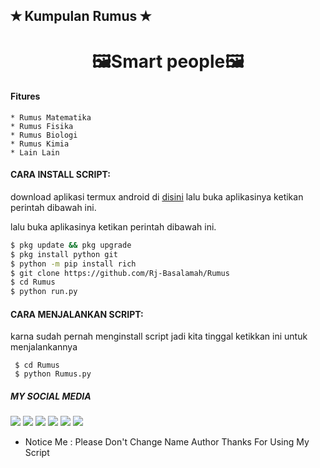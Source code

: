## ✭ Kumpulan Rumus ✭


<h1 align="center">
    🖼️Smart people🖼️


#### Fitures
```
* Rumus Matematika
* Rumus Fisika
* Rumus Biologi
* Rumus Kimia
* Lain Lain
```
#### CARA INSTALL SCRIPT:
 download aplikasi termux android di [disini](https://f-droid.org/repo/com.termux_118.apk)
 lalu buka aplikasinya ketikan perintah dibawah ini.

lalu buka aplikasinya ketikan perintah dibawah ini.
 ```bash
 $ pkg update && pkg upgrade
 $ pkg install python git
 $ python -m pip install rich
 $ git clone https://github.com/Rj-Basalamah/Rumus
 $ cd Rumus
 $ python run.py
 ```
#### CARA MENJALANKAN SCRIPT:
 karna sudah pernah menginstall script jadi kita tinggal ketikkan ini untuk menjalankannya
 ```
  $ cd Rumus
  $ python Rumus.py
 ```
##### MY SOCIAL MEDIA
[![](https://img.shields.io/badge/Github-black?logo=Github&logoColor=black&labelColor=white)](https://github.com/Rj-Basalamah) 
[![](https://img.shields.io/badge/Twitter-blue?logo=Twitter&logoColor=White&labelColor=white)](https://mobile.twitter.com/r_kecil)
[![](https://img.shields.io/badge/Facebook-blue?logo=Facebook&logoColor=blue&labelColor=white)](https://www.facebook.com/rj.basalamah)
[![](https://img.shields.io/badge/Instagram-red?logo=Instagram&logoColor=red&labelColor=white)](https://www.instagram.com/ing.rouf) 
[![](https://img.shields.io/badge/Whatsapp-CHAT-red?logo=Whatsapp&logoColor=Brightgreen&labelColor=white)](https://wa.me/6285755085745?text=Asalamualaikum+bang)
[![](https://img.shields.io/badge/Messenger-black?logo=Messenger&logoColor=blue&labelColor=white)](https://m.me/rj.basalamah)

* Notice Me : Please Don't Change Name Author
Thanks For Using My Script
